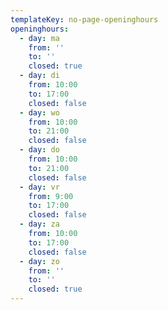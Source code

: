 ```yaml
---
templateKey: no-page-openinghours
openinghours:
  - day: ma
    from: ''
    to: ''
    closed: true
  - day: di
    from: 10:00
    to: 17:00
    closed: false
  - day: wo
    from: 10:00
    to: 21:00
    closed: false
  - day: do
    from: 10:00
    to: 21:00
    closed: false
  - day: vr
    from: 9:00
    to: 17:00
    closed: false
  - day: za
    from: 10:00
    to: 17:00
    closed: false
  - day: zo
    from: ''
    to: ''
    closed: true
---
```

